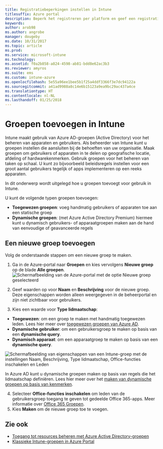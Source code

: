 ```yaml
---
title: Registratiebeperkingen instellen in Intune
titlesuffix: Azure portal
description: Beperk het registreren per platform en geef een registratielimiet voor apparaten op in Intune. "
keywords: 
author: arob98
ms.author: angrobe
manager: dougeby
ms.date: 10/31/2017
ms.topic: article
ms.prod: 
ms.service: microsoft-intune
ms.technology: 
ms.assetid: f0a2b858-a824-4598-ab81-bdd8e62ac3b3
ms.reviewer: amyros
ms.suite: ems
ms.custom: intune-azure
ms.openlocfilehash: 5e55a96ee1bee5b1f25a4ddf3366f3e7dc94122a
ms.sourcegitcommit: a41ad9988a8c14e6b15123a9ea9bc29ac437a4ce
ms.translationtype: HT
ms.contentlocale: nl-NL
ms.lasthandoff: 01/25/2018
---
```

# <a name="add-groups-in-intune"></a>Groepen toevoegen in Intune
Intune maakt gebruik van Azure AD-groepen (Active Directory) voor het beheren van apparaten en gebruikers. Als beheerder van Intune kunt u groepen instellen die aansluiten bij de behoeften van uw organisatie. Maak groepen om gebruikers of apparaten in te delen op geografische locatie, afdeling of hardwarekenmerken. Gebruik groepen voor het beheren van taken op schaal. U kunt zo bijvoorbeeld beleidsregels instellen voor een groot aantal gebruikers tegelijk of apps implementeren op een reeks apparaten.

In dit onderwerp wordt uitgelegd hoe u groepen toevoegt voor gebruik in Intune.

U kunt de volgende typen groepen toevoegen:
- **Toegewezen groepen**: voeg handmatig gebruikers of apparaten toe aan een statische groep
- **Dynamische groepen**: (met Azure Active Directory Premium) hiermee kunt u dynamisch gebruikers- of apparaatgroepen maken aan de hand van eenvoudige of geavanceerde regels

## <a name="add-a-new-group"></a>Een nieuwe groep toevoegen

Volg de onderstaande stappen om een nieuwe groep te maken.
1. Ga in de Azure-portal naar **Groepen** en kies vervolgens **Nieuwe groep** op de blade **Alle groepen**.
  ![Schermafbeelding van de Azure-portal met de optie Nieuwe groep geselecteerd](./media/groups-add-new.png)
2. Geef waarden op voor **Naam** en **Beschrijving** voor de nieuwe groep. Deze eigenschappen worden alleen weergegeven in de beheerportal en zijn niet zichtbaar voor gebruikers.

3. Kies een waarde voor **Type lidmaatschap**:
  - **Toegewezen**: om een groep te maken met handmatig toegewezen leden. Lees hier meer over [toegewezen groepen van Azure AD](https://docs.microsoft.com/azure/active-directory/active-directory-groups-create-azure-portal).
  - **Dynamische gebruiker**: om een gebruikersgroep te maken op basis van een **dynamische query**.
  - **Dynamisch apparaat**: om een apparaatgroep te maken op basis van een **dynamische query**.

  ![Schermafbeelding van eigenschappen van een Intune-groep met de instellingen Naam, Beschrijving, Type lidmaatschap, Office-functies inschakelen en Leden](./media/groups-add-properties.png)

  In Azure AD kunt u dynamische groepen maken op basis van regels die het lidmaatschap definiëren. Lees hier meer over het [maken van dynamische groepen op basis van kenmerken](https://docs.microsoft.com/azure/active-directory/active-directory-groups-dynamic-membership-azure-portal).

4. Selecteer **Office-functies inschakelen** om leden van de gebruikersgroep toegang te geven tot gedeelde Office 365-apps. Meer informatie over [Office 365 Groepen](https://support.office.com/article/Learn-about-Office-365-groups-b565caa1-5c40-40ef-9915-60fdb2d97fa2).
5. Kies **Maken** om de nieuwe groep toe te voegen.

## <a name="see-also"></a>Zie ook
- [Toegang tot resources beheren met Azure Active Directory-groepen](https://docs.microsoft.com/azure/active-directory/active-directory-manage-groups)
- [Klassieke Intune-groepen in Azure Portal](groups-get-started.md)
